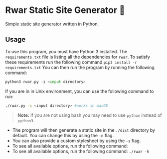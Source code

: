 # Rwar Static Site Generator 🦁

Simple static site generator written in Python.

## Usage

To use this program, you must have Python 3 installed. The `requirements.txt` file is listing all the dependencies for `rwar`. To satisfy these requirements run the following command `pip3 install -r requirements.txt`
 You can then run the program by running the following command:

```python
python3 rwar.py -i <input directory>
```

If you are in in Unix environment, you can use the following command to run:

```bash
./rwar.py -i <input directory> #works in macOS
```

> **Note:** If you are not using bash you may need to use `python` instead of `python3`.

- The program will then generate a static site in the `./dist` directory by default. You can change this by using the `-o` flag.
- You can also provide a custom stylesheet by using the `-s` flag.
- To see all available options, run the following command:
- To see all available options, run the following command: `./rwar -h`
